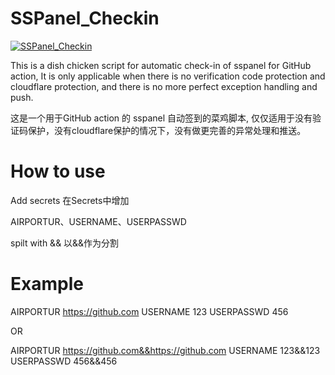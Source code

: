 # SSPanel_Checkin
[![SSPanel_Checkin](https://github.com/inokoe/SSPanel_Checkin/actions/workflows/main.yml/badge.svg)](https://github.com/inokoe/SSPanel_Checkin/actions/workflows/main.yml)

This is a dish chicken script for automatic check-in of sspanel for GitHub action,
It is only applicable when there is no verification code protection and cloudflare protection, and there is no more perfect exception handling and push.
 
这是一个用于GitHub action 的 sspanel 自动签到的菜鸡脚本,
仅仅适用于没有验证码保护，没有cloudflare保护的情况下，没有做更完善的异常处理和推送。
 
# How to use

 Add secrets
 在Secrets中增加

 AIRPORTUR、USERNAME、USERPASSWD

 spilt with &&
 以&&作为分割

# Example

AIRPORTUR https://github.com
USERNAME 123
USERPASSWD 456

OR

AIRPORTUR https://github.com&&https://github.com
USERNAME 123&&123
USERPASSWD 456&&456

